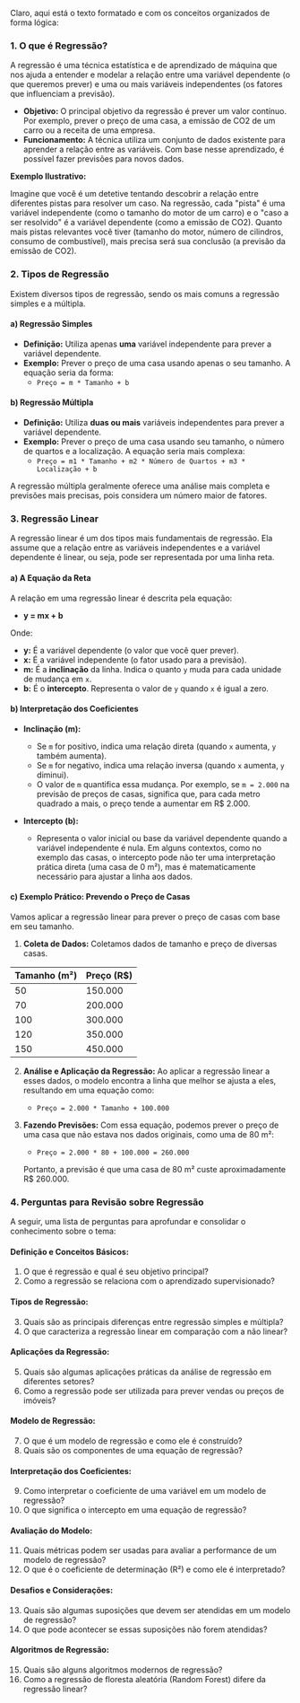 Claro, aqui está o texto formatado e com os conceitos organizados de forma lógica:

### **1. O que é Regressão?**

A regressão é uma técnica estatística e de aprendizado de máquina que nos ajuda a entender e modelar a relação entre uma variável dependente (o que queremos prever) e uma ou mais variáveis independentes (os fatores que influenciam a previsão).

*   **Objetivo:** O principal objetivo da regressão é prever um valor contínuo. Por exemplo, prever o preço de uma casa, a emissão de CO2 de um carro ou a receita de uma empresa.
*   **Funcionamento:** A técnica utiliza um conjunto de dados existente para aprender a relação entre as variáveis. Com base nesse aprendizado, é possível fazer previsões para novos dados.

**Exemplo Ilustrativo:**

Imagine que você é um detetive tentando descobrir a relação entre diferentes pistas para resolver um caso. Na regressão, cada "pista" é uma variável independente (como o tamanho do motor de um carro) e o "caso a ser resolvido" é a variável dependente (como a emissão de CO2). Quanto mais pistas relevantes você tiver (tamanho do motor, número de cilindros, consumo de combustível), mais precisa será sua conclusão (a previsão da emissão de CO2).

### **2. Tipos de Regressão**

Existem diversos tipos de regressão, sendo os mais comuns a regressão simples e a múltipla.

#### **a) Regressão Simples**

*   **Definição:** Utiliza apenas **uma** variável independente para prever a variável dependente.
*   **Exemplo:** Prever o preço de uma casa usando apenas o seu tamanho. A equação seria da forma:
    *   `Preço = m * Tamanho + b`

#### **b) Regressão Múltipla**

*   **Definição:** Utiliza **duas ou mais** variáveis independentes para prever a variável dependente.
*   **Exemplo:** Prever o preço de uma casa usando seu tamanho, o número de quartos e a localização. A equação seria mais complexa:
    *   `Preço = m1 * Tamanho + m2 * Número de Quartos + m3 * Localização + b`

A regressão múltipla geralmente oferece uma análise mais completa e previsões mais precisas, pois considera um número maior de fatores.

### **3. Regressão Linear**

A regressão linear é um dos tipos mais fundamentais de regressão. Ela assume que a relação entre as variáveis independentes e a variável dependente é linear, ou seja, pode ser representada por uma linha reta.

#### **a) A Equação da Reta**

A relação em uma regressão linear é descrita pela equação:

*   **y = mx + b**

Onde:
*   **y:** É a variável dependente (o valor que você quer prever).
*   **x:** É a variável independente (o fator usado para a previsão).
*   **m:** É a **inclinação** da linha. Indica o quanto `y` muda para cada unidade de mudança em `x`.
*   **b:** É o **intercepto**. Representa o valor de `y` quando `x` é igual a zero.

#### **b) Interpretação dos Coeficientes**

*   **Inclinação (m):**
    *   Se `m` for positivo, indica uma relação direta (quando `x` aumenta, `y` também aumenta).
    *   Se `m` for negativo, indica uma relação inversa (quando `x` aumenta, `y` diminui).
    *   O valor de `m` quantifica essa mudança. Por exemplo, se `m = 2.000` na previsão de preços de casas, significa que, para cada metro quadrado a mais, o preço tende a aumentar em R$ 2.000.

*   **Intercepto (b):**
    *   Representa o valor inicial ou base da variável dependente quando a variável independente é nula. Em alguns contextos, como no exemplo das casas, o intercepto pode não ter uma interpretação prática direta (uma casa de 0 m²), mas é matematicamente necessário para ajustar a linha aos dados.

#### **c) Exemplo Prático: Prevendo o Preço de Casas**

Vamos aplicar a regressão linear para prever o preço de casas com base em seu tamanho.

1.  **Coleta de Dados:** Coletamos dados de tamanho e preço de diversas casas.

| Tamanho (m²) | Preço (R$) |
| :--- | :--- |
| 50 | 150.000 |
| 70 | 200.000 |
| 100 | 300.000 |
| 120 | 350.000 |
| 150 | 450.000 |

2.  **Análise e Aplicação da Regressão:** Ao aplicar a regressão linear a esses dados, o modelo encontra a linha que melhor se ajusta a eles, resultando em uma equação como:
    *   `Preço = 2.000 * Tamanho + 100.000`

3.  **Fazendo Previsões:** Com essa equação, podemos prever o preço de uma casa que não estava nos dados originais, como uma de 80 m²:
    *   `Preço = 2.000 * 80 + 100.000 = 260.000`

    Portanto, a previsão é que uma casa de 80 m² custe aproximadamente R$ 260.000.

### **4. Perguntas para Revisão sobre Regressão**

A seguir, uma lista de perguntas para aprofundar e consolidar o conhecimento sobre o tema:

#### **Definição e Conceitos Básicos:**

1.  O que é regressão e qual é seu objetivo principal?
2.  Como a regressão se relaciona com o aprendizado supervisionado?

#### **Tipos de Regressão:**

3.  Quais são as principais diferenças entre regressão simples e múltipla?
4.  O que caracteriza a regressão linear em comparação com a não linear?

#### **Aplicações da Regressão:**

5.  Quais são algumas aplicações práticas da análise de regressão em diferentes setores?
6.  Como a regressão pode ser utilizada para prever vendas ou preços de imóveis?

#### **Modelo de Regressão:**

7.  O que é um modelo de regressão e como ele é construído?
8.  Quais são os componentes de uma equação de regressão?

#### **Interpretação dos Coeficientes:**

9.  Como interpretar o coeficiente de uma variável em um modelo de regressão?
10. O que significa o intercepto em uma equação de regressão?

#### **Avaliação do Modelo:**

11. Quais métricas podem ser usadas para avaliar a performance de um modelo de regressão?
12. O que é o coeficiente de determinação (R²) e como ele é interpretado?

#### **Desafios e Considerações:**

13. Quais são algumas suposições que devem ser atendidas em um modelo de regressão?
14. O que pode acontecer se essas suposições não forem atendidas?

#### **Algoritmos de Regressão:**

15. Quais são alguns algoritmos modernos de regressão?
16. Como a regressão de floresta aleatória (Random Forest) difere da regressão linear?